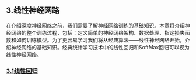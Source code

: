 ## 3.线性神经网路

在介绍深度神经网络之前，我们需要了解神经网络训练的基础知识。本章将介绍神经网络的整个训练过程，包括：定义简单的神经网络架构、数据处理、指定损失函数和如何训练模型。为了更容易学习我们将从经典算法——线性神经网络开始，介绍神经网络的基础知识。经典统计学习技术中的线性回归和SoftMax回归可以视为线性神经网络。

### [3.1线性回归](./3_1.ipynb)